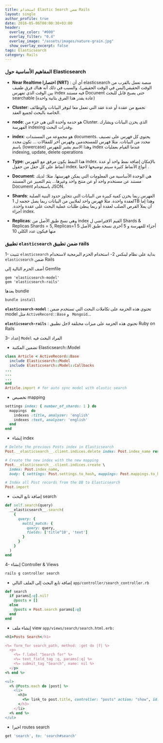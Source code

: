 ```yaml
---
title: استخدام Elastic Search ضمن Rails
layout: single
author_profile: true
date: 2016-05-06T00:00:30+03:00
header:
  overlay_color: "#000"
  overlay_filter: "0.4"
  overlay_image: "/assets/images/nature-grain.jpg"
  show_overlay_excerpt: false
tags: Elasticsearch
category: Rails
---
```



### المفاهيم الأساسية حول Elasticsearch

* **Near Realtime اختصارا (NRT)** : أي أن elasticsearch منصة تعمل بالقرب من الوقت الحقيقي(ليس في الوقت الحقيقي)، والسبب في ذلك أنه هناك فرق طفيف بين الوقت الذي تفهرس index  فيه مستند Docunent حتى يصبح قابل للبحث searchable (عادة يقدر هذا الفرق بثانية واحدة)

* **Cluster**: تجميع من عقدة أو عدة عقد التي تعمل معا لتوفر البيانات والوظائف الخاصة بالبحث لجميع العقد.


* **node**: هو خدمة واحدة التي هي جزء من Cluster. الذي يخزن البيانات ويشارك الفهرسة indexing وقدرات البحث.


* **index**: هو مجموعة من المستندات documents.  يحتوي كل فهرس على تصنيف محدد من البيانات. 
مثلا فهرس للمستخدمين وفهرس آخر للمقالات ...
تكون محدد باسم (lowercase) وهذا الاسم يشير للفهرس index عندما القيام بعمليات indexing, update, delete operations

* **Type**: هذا النمط يكون مرفق مع الفهرس index.
بالإمكان إضافة نمط واحد أو عدة أنماط على كل حقل من حقول index.
أنواع الأنماط كثيرة سيتم توضيحها لاحقا .

* **Document**: هي الوحدة الأساسية من المعلومات التي يمكن فهرستها. مثلا: لديك مستند عن مستخدم واحد أو عن منتج واحد وغيرها...
يتم التعبير عن المستند Document باستخدام JSON.

* **Shards**: الفهرس ربما يخزن كمية كبيرة من البيانات التي تتجاوز حدود البنية الصلبة لعقدة واحدة. 
مثلا فهرس واحد لملايين من البيانات ربما يصل حجمه ل 1TB وهذا إما أن يملأ القرص الصلب لعقدة أو ربما يبطئ طلبات عملية البحث على عقدة واحدة.
أجزاء index.

* **Replicas**: وهي نسخ طبق الأصل من index
القيم الافتراضي ل Shards & Replicas
Shards = 5, Replicas=1 
5 أجزاء للفهرسة و 5 آخرى نسخة طبق الأصل منها فيكون عدد الكلي 10


### تطبيق `elasticsearch` ضمن تطبيق rails 

1- تثبيت `elasticsearch` بداية على نظام لينكس
2- استخدام الحزم البرمجية لاستخدام `elasticsearch` ضمن Rails

أضف الحزم التالية إلى Gemfile 

~~~
gem 'elasticsearch-model'
gem 'elasticsearch-rails'
~~~

بعدها bundle

~~~
bundle install
~~~

**`elasticsearch-model`** : تحتوي هذه الحزمة على تكاملات البحث التي تستخدم ضمن model مثل  `ActiveRecord::Base` و ` Mongoid`...

**`elasticsearch-rails`** : تحتوي هذه الحزمة على ميزات مختلفة لاجل تطبيق Ruby on Rails

3- إعداد `Model` المراد البحث فيه
 
* تضمين المكتبة Elasticsearch::Model

~~~ruby
class Article < ActiveRecord::Base
  include Elasticsearch::Model
  include Elasticsearch::Model::Callbacks
...
...
...
end
Article.import # for auto sync model with elastic search
~~~

* تخصيص mapping


~~~ruby
settings index: { number_of_shards: 1 } do
  mappings  do
    indexes :title, analyzer: 'english'
    indexes :text, analyzer: 'english'
  end
end
~~~

* إنشاء index

~~~ruby
# Delete the previous Posts index in Elasticsearch
Post.__elasticsearch__.client.indices.delete index: Post.index_name rescue nil

# Create the new index with the new mapping
Post.__elasticsearch__.client.indices.create \
  index: Post.index_name,
  body: { settings: Post.settings.to_hash, mappings: Post.mappings.to_hash }

# Index all Post records from the DB to Elasticsearch
Post.import

~~~

* إضافة تابع البحث search

~~~ruby
def self.search(query)
  __elasticsearch__.search(
    {
      query: {
        multi_match: {
          query: query,
          fields: ['title^10', 'text']
        }
      }
    }
  )
end
~~~
 4- إنشاء Controller & Views

~~~ruby
rails g controller search 
~~~
* إضافة تابع البحث  إلى الملف التالي `app/controller/search_controller.rb`

~~~ruby
def search
  if params[:q].nil?
    @posts = []
  else
    @posts = Post.search params[:q]
  end
end
~~~

*  إنشاء ملف view
`app/views/search/search.html.erb:`

~~~ruby
<h1>Posts Search</h1>

<%= form_for search_path, method: :get do |f| %>
  <p>
    <%= f.label "Search for" %>
    <%= text_field_tag :q, params[:q] %>
    <%= submit_tag "Search", name: nil %>
  </p>
<% end %>

<ul>
  <% @Posts.each do |post| %>
    <li>
      <h3>
        <%= link_to post.title, controller: "posts" action: "show", id: post._id%>
      </h3>
    </li>
  <% end %>
</ul>

~~~

*  اخيرا routes search

~~~ruby
get 'search', to: 'search#search'
~~~













